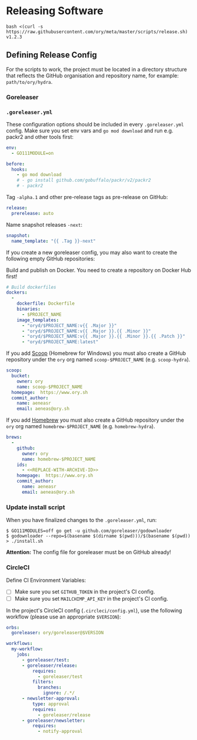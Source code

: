 # Releasing Software

```shell script
bash <(curl -s https://raw.githubusercontent.com/ory/meta/master/scripts/release.sh) v1.2.3
```

## Defining Release Config

For the scripts to work, the project must be located in a directory structure that
reflects the GitHub organisation and repository name, for example: `path/to/ory/hydra`.

### Goreleaser

### `.goreleaser.yml`

These configuration options should be included in every `.goreleaser.yml` config.
Make sure you set env vars and `go mod download` and run e.g. packr2 and other tools first:

```yaml
env:
  - GO111MODULE=on

before:
  hooks:
    - go mod download
    # - go install github.com/gobuffalo/packr/v2/packr2
    # - packr2
```

Tag `-alpha.1` and other pre-release tags as pre-release on GitHub:

```yaml
release:
  prerelease: auto
```

Name snapshot releases `-next`:

```yaml
snapshot:
  name_template: "{{ .Tag }}-next"
```

If you create a new goreleaser config, you may also want to create the following
empty GitHub repositories:

Build and publish on Docker. You need to create a repository on Docker Hub first!

```yaml
# Build dockerfiles
dockers:
  -
    dockerfile: Dockerfile
    binaries:
      - $PROJECT_NAME
    image_templates:
      - "oryd/$PROJECT_NAME:v{{ .Major }}"
      - "oryd/$PROJECT_NAME:v{{ .Major }}.{{ .Minor }}"
      - "oryd/$PROJECT_NAME:v{{ .Major }}.{{ .Minor }}.{{ .Patch }}"
      - "oryd/$PROJECT_NAME:latest"
```

If you add [Scoop](https://scoop.sh) (Homebrew for Windows)
you must also create a GitHub repository under the `ory` org named
`scoop-$PROJECT_NAME` (e.g. `scoop-hydra`).

```yaml
scoop:
  bucket:
    owner: ory
    name: scoop-$PROJECT_NAME
  homepage:  https://www.ory.sh
  commit_author:
    name: aeneasr
    email: aeneas@ory.sh
```

If you add [Homebrew](https://brew.sh)
you must also create a GitHub repository under the `ory` org named
`homebrew-$PROJECT_NAME` (e.g. `homebrew-hydra`).

```yaml
brews:
  -
    github:
      owner: ory
      name: homebrew-$PROJECT_NAME
    ids:
      - <<REPLACE-WITH-ARCHIVE-ID>>
    homepage:  https://www.ory.sh
    commit_author:
      name: aeneasr
      email: aeneas@ory.sh

```

### Update install script

When you have finalized changes to the `.goreleaser.yml`, run:

```shell
$ GO111MODULES=off go get -u github.com/goreleaser/godownloader
$ godownloader --repo=$(basename $(dirname $(pwd)))/$(basename $(pwd)) > ./install.sh
```

**Attention:** The config file for goreleaser must be on GitHub already!

### CircleCI

Define CI Environment Variables:

* [ ] Make sure you set `GITHUB_TOKEN` in the project's CI config.
* [ ] Make sure you set `MAILCHIMP_API_KEY` in the project's CI config.

In the project's CircleCI config (`.circleci/config.yml`), use the following
workflow (please use an appropriate `$VERSION`):

```yaml
orbs:
  goreleaser: ory/goreleaser@$VERSION

workflows:
  my-workflow:
    jobs:
      - goreleaser/test:
      - goreleaser/release:
          requires:
            - goreleaser/test
          filters:
            branches:
              ignore: /.*/
      - newsletter-approval:
          type: approval
          requires:
            - goreleaser/release
      - goreleaser/newsletter:
          requires:
            - notify-approval
```
